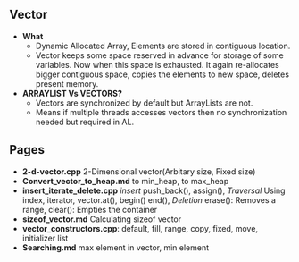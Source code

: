 ## Vector
- **What** 
  - Dynamic Allocated Array, Elements are stored in contiguous location. 
  - Vector keeps some space reserved in advance for storage of some variables. Now when this space is exhausted. It again re-allocates bigger contiguous space, copies the elements to new space, deletes present memory.  
- **ARRAYLIST Vs VECTORS?**
  - Vectors are synchronized by default but ArrayLists are not.
  - Means if multiple threads accesses vectors then no synchronization needed but required in AL.    

## Pages
- **2-d-vector.cpp** 2-Dimensional vector(Arbitary size, Fixed size)
- **Convert_vector_to_heap.md** to min_heap, to max_heap
- **insert_iterate_delete.cpp** *insert* push_back(), assign(), *Traversal* Using index, iterator, vector.at(), begin() end(), *Deletion* erase(): Removes a range, clear(): Empties the container
- **sizeof_vector.md** Calculating sizeof vector
- **vector_constructors.cpp**: default, fill, range, copy, fixed, move, initializer list
- **Searching.md** max element in vector, min element
